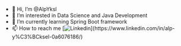 - 👋 Hi, I’m @AlpYksl
- 👀 I’m interested in Data Science and Java Development 
- 🌱 I’m currently learning Spring Boot framework
- 📫 How to reach me  [![Linkedin](https://img.shields.io/badge/LinkedIn-blue?style=plastic&logo=linkedin&labelColor=blue")](https://www.linkedin.com/in/alp-y%C3%BCksel-0a6076186/)



<!---
AlpYksl/AlpYksl is a ✨ special ✨ repository because its `README.md` (this file) appears on your GitHub profile.
You can click the Preview link to take a look at your changes.
--->
